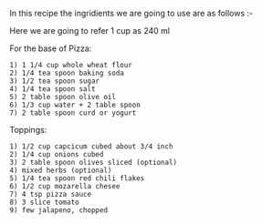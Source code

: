In this recipe the ingridients we are going to use are as
follows :-

Here we are going to refer 1 cup as 240 ml 


For the base of Pizza:

    1) 1 1/4 cup whole wheat flour 
    2) 1/4 tea spoon baking soda
    3) 1/2 tea spoon sugar
    4) 1/4 tea spoon salt
    5) 2 table spoon olive oil
    6) 1/3 cup water + 2 table spoon
    7) 2 table spoon curd or yogurt

Toppings:

    1) 1/2 cup capcicum cubed about 3/4 inch
    2) 1/4 cup onions cubed
    3) 2 table spoon olives sliced (optional)
    4) mixed herbs (optional)
    5) 1/4 tea spoon red chili flakes
    6) 1/2 cup mozarella chesee
    7) 4 tsp pizza sauce
    8) 3 slice tomato
    9) few jalapeno, chopped



